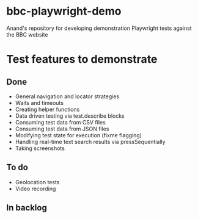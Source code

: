 # bbc-playwright-demo
Anand's repository for developing demonstration Playwright tests against the BBC website

# Test features to demonstrate
## Done
 - General navigation and locator strategies
 - Waits and timeouts
 - Creating helper functions
 - Data driven testing via test.describe blocks
 - Consuming test data from CSV files
 - Consuming test data from JSON files
 - Modifying test state for execution (fixme flagging)
 - Handling real-time text search results via pressSequentially
 - Taking screenshots

## To do
 - Geolocation tests
 - Video recording

## In backlog


